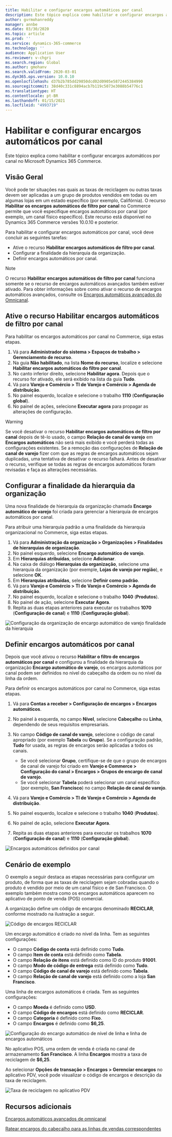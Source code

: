```yaml
---
title: Habilitar e configurar encargos automáticos por canal
description: Este tópico explica como habilitar e configurar encargos automáticos por canal no Microsoft Dynamics 365 Commerce.
author: gvrmohanreddy
manager: annbe
ms.date: 03/30/2020
ms.topic: article
ms.prod: ''
ms.service: dynamics-365-commerce
ms.technology: ''
audience: Application User
ms.reviewer: v-chgri
ms.search.region: Global
ms.author: gmohanv
ms.search.validFrom: 2020-03-01
ms.dyn365.ops.version: 10.0.10
ms.openlocfilehash: d37b2b785dd29850dcd02d0905e5872445384990
ms.sourcegitcommit: 38d40c331c8894acb7b119c5073e3088b54776c1
ms.translationtype: HT
ms.contentlocale: pt-BR
ms.lasthandoff: 01/15/2021
ms.locfileid: "4993719"
---
```

# <a name="enable-and-configure-auto-charges-by-channel"></a>Habilitar e configurar encargos automáticos por canal

Este tópico explica como habilitar e configurar encargos automáticos por canal no Microsoft Dynamics 365 Commerce.

## <a name="overview"></a>Visão Geral

Você pode ter situações nas quais as taxas de reciclagem ou outras taxas devem ser aplicadas a um grupo de produtos vendidos em todas ou em algumas lojas em um estado específico (por exemplo, Califórnia). O recurso **Habilitar os encargos automáticos de filtro por canal** no Commerce permite que você especifique encargos automáticos por canal (por exemplo, um canal físico específico). Este recurso está disponível no Dynamics 365 Commerce versões 10.0.10 e posterior.

Para habilitar e configurar encargos automáticos por canal, você deve concluir as seguintes tarefas:

- Ative o recurso **Habilitar encargos automáticos de filtro por canal**.
- Configurar a finalidade da hierarquia da organização.
- Definir encargos automáticos por canal.

> [!NOTE]
> O recurso **Habilitar encargos automáticos de filtro por canal** funciona somente se o recurso de encargos automáticos avançados também estiver ativado. Para obter informações sobre como ativar o recurso de encargos automáticos avançados, consulte os [Encargos automáticos avançados do Omnicanal](omni-auto-charges.md).

## <a name="turn-on-the-enable-filter-auto-charges-by-channel-feature"></a>Ative o recurso Habilitar encargos automáticos de filtro por canal

Para habilitar os encargos automáticos por canal no Commerce, siga estas etapas.

1. Vá para **Administrador do sistema \> Espaços de trabalho \> Gerenciamento de recurso**.
1. Na guia **Não habilitado**, na lista **Nome do recurso**, localize e selecione **Habilitar encargos automáticos do filtro por canal**.
1. No canto inferior direito, selecione **Habilitar agora**. Depois que o recurso for ativado, ele será exibido na lista da guia **Tudo**.
1. Vá para **Varejo e Comércio \> TI de Varejo e Comércio \> Agenda de distribuição**.
1. No painel esquerdo, localize e selecione o trabalho **1110** (**Configuração global**).
1. No painel de ações, selecione **Executar agora** para propagar as alterações de configuração.

> [!WARNING]
> Se você desativar o recurso **Habilitar encargos automáticos de filtro por canal** depois de tê-lo usado, o campo **Relação de canal de varejo** em **Encargos automáticos** não será mais exibido e você perderá todas as configurações existentes. Se a remoção das configurações de **Relação de canal de varejo** fizer com que as regras de encargos automáticos sejam duplicadas, uma tentativa de desativar o recurso falhará. Antes de desativar o recurso, verifique se todas as regras de encargos automáticos foram revisadas e faça as alterações necessárias.

## <a name="configure-the-organization-hierarchy-purpose"></a>Configurar a finalidade da hierarquia da organização

Uma nova finalidade de hierarquia da organização chamada **Encargo automático de varejo** foi criada para gerenciar a hierarquia de encargos automáticos por canal.

Para atribuir uma hierarquia padrão a uma finalidade da hierarquia organizacional no Commerce, siga estas etapas.
        
1. Vá para **Administração da organização \> Organizações \> Finalidades de hierarquias de organização**.
1. No painel esquerdo, selecione **Encargo automático de varejo**.
1. Em **Hierarquias atribuídas**, selecione **Adicionar**.
1. Na caixa de diálogo **Hierarquias da organização**, selecione uma hierarquia da organização (por exemple, **Lojas de varejo por região**), e selecione **OK**.
1. Em **Hierarquias atribuídas**, selecione **Definir como padrão**.
1. Vá para **Varejo e Comércio \> TI de Varejo e Comércio \> Agenda de distribuição**.
1. No painel esquerdo, localize e selecione o trabalho **1040** (**Produtos**).
1. No painel de ação, selecione **Executar Agora**.
1. Repita as duas etapas anteriores para executar os trabalhos **1070** (**Configuração de canal**) e **1110** (**Configuração global**).

![Configuração da organização de encargo automático de varejo finalidade da hierarquia](media/Auto-charges-org-hierarchy-purpose.png)

## <a name="define-auto-charges-by-channel"></a>Definir encargos automáticos por canal

Depois que você ativou o recurso **Habilitar o filtro de encargos automáticos por canal** e configurou a finalidade da hierarquia da organização **Encargo automático de varejo**, os encargos automáticos por canal podem ser definidos no nível do cabeçalho da ordem ou no nível da linha da ordem.

Para definir os encargos automáticos por canal no Commerce, siga estas etapas.

1. Vá para **Contas a receber \> Configuração de encargos \> Encargos automáticos**.
1. No painel à esquerda, no campo **Nível**, selecione **Cabeçalho** ou **Linha**, dependendo de seus requisitos empresariais.
1. No campo **Código de canal de varejo**, selecione o código de canal apropriado (por exemplo **Tabela** ou **Grupo**). Se a configuração padrão, **Tudo** for usada, as regras de encargos serão aplicadas a todos os canais.

    - Se você selecionar **Grupo**, certifique-se de que o grupo de encargos de canal de varejo foi criado em **Varejo e Commerce \> Configuração do canal \> Encargos \> Grupos de encargo de canal de varejo**.
    - Se você selecionar **Tabela** poderá selecionar um canal específico (por exemplo, **San Francisco**) no campo **Relação de canal de varejo**.

1. Vá para **Varejo e Comércio \> TI de Varejo e Comércio \> Agenda de distribuição**.
1. No painel esquerdo, localize e selecione o trabalho **1040** (**Produtos**).
1. No painel de ação, selecione **Executar Agora**.
1. Repita as duas etapas anteriores para executar os trabalhos **1070** (**Configuração de canal**) e **1110** (**Configuração global**).
    
![Encargos automáticos definidos por canal](media/Auto-charges-line-charge-by-channel.png)

## <a name="example-scenario"></a>Cenário de exemplo

O exemplo a seguir destaca as etapas necessárias para configurar um produto, de forma que as taxas de reciclagem sejam cobradas quando o produto é vendido por meio de um canal físico e de San Francisco. O exemplo também mostra como os encargos automáticos aparecem no aplicativo de ponto de venda (POS) comercial.

A organização define um código de encargos denominado **RECICLAR**, conforme mostrado na ilustração a seguir.

![Código de encargos RECICLAR](media/Auto-charges-charge-code.png)

Um encargo automático é criado no nível da linha. Tem as seguintes configurações:

- O campo **Código de conta** está definido como **Tudo**.
- O campo **Item de conta** está definido como **Tabela**.
- O campo **Relação de itens** está definido como ID do produto **91001**.
- O campo **Modo de código de entrega** está definido como **Tudo**.
- O campo **Código de canal de varejo** está definido como **Tabela**.
- O campo **Relação de canal de varejo** está definido como a loja **San Francisco**.

Uma linha de encargos automáticos é criada. Tem as seguintes configurações:

- O campo **Moeda** é definido como **USD**.
- O campo **Código de encargos** está definido como **RECICLAR**.
- O campo **Categoria** é definido como **Fixo**.
- O campo **Encargos** é definido como **$6,25**.

![Configuração do encargo automático de nível de linha e linha de encargos automáticos](media/Auto-charges-recyclingfee-line-fee.png)

No aplicativo POS, uma ordem de venda é criada no canal de armazenamento **San Francisco**. A linha **Encargos** mostra a taxa de reciclagem de **$6,25**.

Ao selecionar **Opções de transação \> Encargos \> Gerenciar encargos** no aplicativo PDV, você pode visualizar o código de encargos e descrição da taxa de reciclagem.

![Taxa de reciclagem no aplicativo PDV](media/pos-auto-charges-recyclingfee-line-fee.png)

## <a name="additional-resources"></a>Recursos adicionais

[Encargos automáticos avançados de omnicanal](omni-auto-charges.md)

[Ratear encargos do cabeçalho para as linhas de vendas correspondentes](pro-rate-charges-matching-lines.md)
